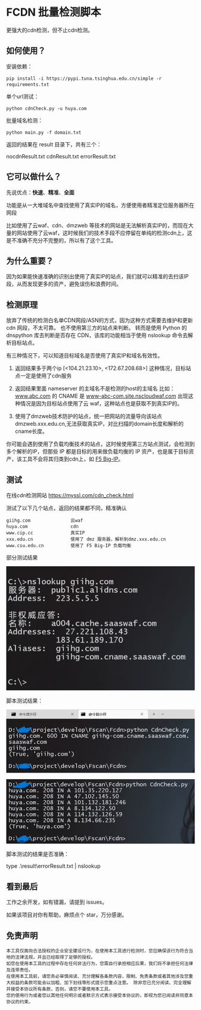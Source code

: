 # FCDN 批量检测脚本

更强大的cdn检测，但不止cdn检测。

## 如何使用？

安装依赖：
```
pip install -i https://pypi.tuna.tsinghua.edu.cn/simple -r requirements.txt
```

单个url测试：

```
python cdnCheck.py -u huya.com
```

批量域名检测：

```
python main.py -f domain.txt
```

返回的结果在 result 目录下，共有三个：

nocdnResult.txt 
cdnResult.txt
errorResult.txt

## 它可以做什么？

先说优点：**快速**、**精准**、**全面**

功能是从一大堆域名中查找使用了真实IP的域名，方便使用者精准定位服务器所在网段

比如使用了云waf、cdn、dmzweb 等技术的网站是无法解析真实IP的，而现在大量的网站使用了云waf，这时候我们的技术手段不应停留在单纯的检测cdn上，这是不准确不充分不完整的，所以有了这个工具。

## 为什么重要？

因为如果能快速准确的识别出使用了真实IP的站点，我们就可以精准的去扫该IP段，从而发现更多的资产，避免误伤和浪费时间。

## 检测原理

放弃了传统的检测白名单CDN网段/ASN的方式，因为这种方式需要去维护和更新 cdn 网段，不太可靠。
也不使用第三方的站点来判断。
转而是使用 Python 的 dnspython 库去判断是否存在 CDN，该库的功能相当于使用 nslookup 命令去解析目标站点。

有三种情况下，可以知道目标域名是否使用了真实IP和域名有效性。

1. 返回结果多于两个ip
    [<104.21.23.10>, <172.67.208.68>]
    这种情况，目标站点一定是使用了cdn服务

2. 返回结果里面 nameserver 的主域名不是检测的host的主域名
    比如：www.abc.com 的 CNAME 是 www-abc-com.site.nscloudwaf.com 
    出现这种情况是因为目标站点使用了云 waf，这种站点也是获取不到真实IP的。

3. 使用了dmzweb技术防护的站点，统一把网站的流量导向该站点 dmzweb.xxx.edu.cn,无法获取真实IP，对比扫描的domain长度和解析的cname长度。

你可能会遇到使用了负载均衡技术的站点，这时候使用第三方站点测试，会检测到多个解析的IP，但那些 IP 都是目标的用来做负载均衡的 IP 资产，也是属于目标资产，该工具不会将其归类到cdn上，如 [F5 Big-IP](https://baike.baidu.com/item/F5%20BIG-IP%E6%9C%AC%E5%9C%B0%E6%B5%81%E9%87%8F%E7%AE%A1%E7%90%86%E5%99%A8/4415289?fr=aladdin)。

## 测试

在线cdn检测网站 https://myssl.com/cdn_check.html

测试了以下几个站点，返回的结果都不同，精准确认

```
giihg.com				云waf
huya.com				cdn
www.cip.cc				真实IP
xxx.edu.cn				使用了 dmz 服务器，解析到dmz.xxx.edu.cn
www.csu.edu.cn			使用了 F5 Big-IP 负载均衡
```

部分测试结果

![image-20221202102347816](./imgs/README/image-20221202102347816.png)

脚本测试结果：

![image-20221202102336233](./imgs/README/image-20221202102336233.png)

![image-20221202102538908](./imgs/README/image-20221202102538908.png)

脚本测试的结果是否准确：

type .\result\errorResult.txt | nslookup

## 看到最后

工作之余开发，如有错漏，请提到 issues。

如果该项目对你有帮助，麻烦点个 star，万分感谢。

## 免责声明

```
本工具仅面向合法授权的企业安全建设行为，在使用本工具进行检测时，您应确保该行为符合当地的法律法规，并且已经取得了足够的授权。  
如您在使用本工具的过程中存在任何非法行为，您需自行承担相应后果，我们将不承担任何法律及连带责任。 
在使用本工具前，请您务必审慎阅读、充分理解各条款内容，限制、免责条款或者其他涉及您重大权益的条款可能会以加粗、加下划线等形式提示您重点注意。 除非您已充分阅读、完全理解并接受本协议所有条款，否则，请您不要使用本工具。
您的使用行为或者您以其他任何明示或者默示方式表示接受本协议的，即视为您已阅读并同意本协议的约束。 
```
